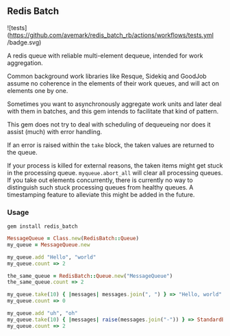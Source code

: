 ## Redis Batch

![tests](https://github.com/avemark/redis_batch_rb/actions/workflows/tests.yml /badge.svg)

A redis queue with reliable multi-element dequeue, intended for work aggregation. 

Common background work libraries like Resque, Sidekiq and GoodJob assume no coherence in 
the elements of their work queues, and will act on elements one by one.

Sometimes you want to asynchronously aggregate work units and later deal with them in batches, and this gem intends 
to facilitate that kind of pattern.

This gem does not try to deal with scheduling of dequeueing nor does it assist (much) with error handling.

If an error is raised within the `take` block, the taken values are returned to the queue.

If your process is killed for external reasons, the taken items might get stuck in the processing queue. `myqueue.abort_all` will clear all processing queues.  
If you take out elements concurrently, there is currently no way to distinguish such stuck processing queues from healthy queues. A timestamping feature to alleviate this might be added in the future.
### Usage
```Shell
gem install redis_batch
```
```Ruby
MessageQueue = Class.new(RedisBatch::Queue)
my_queue = MessageQueue.new

my_queue.add "Hello", "world"
my_queue.count => 2

the_same_queue = RedisBatch::Queue.new("MessageQueue")
the_same_queue.count => 2

my_queue.take(10) { |messages| messages.join(", ") } => "Hello, world"
my_queue.count => 0

my_queue.add "uh", "oh"
my_queue.take(10) { |messages| raise(messages.join("-")) } => StandardError: "uh-oh"
my_queue.count => 2
```
